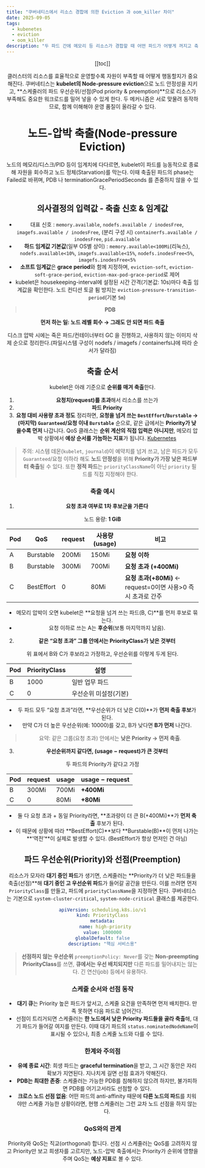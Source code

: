 ```yaml
---
title: "쿠버네티스에서 리소스 경합에 의한 Eviction 과 oom_killer 차이"
date: 2025-09-05
tags:
  - kubenetes
  - eviction
  - oom_killer
description: "두 파드 간에 메모리 등 리소스가 경합할 때 어떤 파드가 어떻게 꺼지고 축출되는지 알아보자"
---
```


<Header />

[[toc]]

클러스터의 리소스를 효율적으로 운영할수록 자원이 부족할 때 어떻게 행동할지가 중요해진다. 쿠버네티스는 **kubelet의 Node-pressure eviction**으로 노드 안정성을 지키고, **스케줄러의 파드 우선순위/선점(Pod priority & preemption)**으로 리소스가 부족해도 중요한 워크로드를 밀어 넣을 수 있게 한다. 두 메커니즘은 서로 맞물려 동작하므로, 함께 이해해야 운영 품질이 올라갈 수 있다.

# 노드-압박 축출(Node-pressure Eviction)

노드의 메모리/디스크/PID 등이 임계치에 다다르면, kubelet이 파드를 능동적으로 종료해 자원을 회수하고 노드 정체(Starvation)를 막는다. 이때 축출된 파드의 phase는 Failed로 바뀌며, PDB 나 terminationGracePeriodSeconds 를 존중하지 않을 수 있다.

## 의사결정의 입력값 - **축출 신호 & 임계값**

- 대표 신호 :  `memory.available`, `nodefs.available / inodesFree`, `imagefs.available / inodesFree`, (분리 구성 시) `containerfs.available / inodesFree`, `pid.available`
- **하드 임계값 기본값**(일부 OS별 상이) :  `memory.available<100Mi`(리눅스), `nodefs.available<10%`, `imagefs.available<15%`, `nodefs.inodesFree<5%`, `imagefs.inodesFree<5%`
- **소프트 임계값**은 **grace period**와 함께 지정하며, `eviction-soft`, `eviction-soft-grace-period`, `eviction-max-pod-grace-period`로 제어
- kubelet은 housekeeping-interval에 설정된 시간 간격(기본값: 10s)마다 축출 임계값을 확인한다. 노드 컨디션 토글 튐 방지는 `eviction-pressure-transition-period`(기본 `5m`)

> **PDB**
>
> 

**먼저 하는 일: 노드 레벨 회수 → 그래도 안 되면 파드 축출**

디스크 압박 시에는 죽은 파드/컨테이너부터 GC 을 진행하고, 사용하지 않는 이미지 삭제 순으로 정리한다.(파일시스템 구성이 nodefs / imagefs / containerfs냐에 따라 순서가 달라짐)

## 축출 순서

kubelet은 아래 기준으로 **순위를 매겨 축출**한다.

1. **요청치(request)를 초과**해서 리소스를 쓰는가
2. **파드 Priority**
3. **요청 대비 사용량 초과 정도**
    정리하면, **요청을 넘겨 쓰는 `BestEffort`/`Burstable` → (마지막) `Guaranteed`/요청 이내 `Burstable`** 순으로, 같은 급에서는 **Priority가 낮을수록 먼저** 나갑니다. QoS 클래스는 **순위 계산의 직접 입력은 아니지만**, 메모리 압박 상황에서 **예상 순서를 가늠하는 지표**가 됩니다. [Kubernetes](https://kubernetes.io/docs/concepts/scheduling-eviction/node-pressure-eviction/)

> 주의: 시스템 데몬(`kubelet`, `journald`)이 예약치를 넘겨 쓰고, 남은 파드가 모두 `Guaranteed`/요청 이하라 해도 **노드 안정성**을 위해 **Priority가 가장 낮은 파드부터 축출**될 수 있다. 또한 **정적 파드**는 `priorityClassName`이 아닌 `priority` 필드를 직접 지정해야 한다.

### 축출 예시

1) **요청 초과 여부로 1차 후보군을 가른다**

노드 용량: **1 GiB**

| Pod  | QoS        | request | 사용량(usage) | 비고                                                         |
| ---- | ---------- | ------- | ------------- | ------------------------------------------------------------ |
| A    | Burstable  | 200Mi   | 150Mi         | **요청 이하**                                                |
| B    | Burstable  | 300Mi   | 700Mi         | **요청 초과 (+400Mi)**                                       |
| C    | BestEffort | 0       | 80Mi          | **요청 초과(+80Mi)** ← request=0이면 사용>0 즉시 초과로 간주 |

- 메모리 압박이 오면 kubelet은 **요청을 넘겨 쓰는 파드(B, C)**를 먼저 후보로 묶는다.
- 요청 이하로 쓰는 A는 **후순위**(보통 마지막까지 남음).

2) **같은 “요청 초과” 그룹 안에서는 PriorityClass가 낮은 것부터**

위 표에서 B와 C가 후보라고 가정하고, 우선순위를 이렇게 두게 된다.

| Pod  | PriorityClass | 설명                  |
| ---- | ------------- | --------------------- |
| B    | 1000          | 일반 업무 파드        |
| C    | 0             | 우선순위 미설정(기본) |

- 두 파드 모두 “요청 초과”라면, **우선순위가 더 낮은 C(0)**가 **먼저 축출 후보**가 된다.
- 만약 C가 더 높은 우선순위(예: 10000)를 갖고, B가 낮다면 **B가 먼저** 나간다.

> 요약: 같은 그룹(요청 초과) 안에서는 **낮은 Priority → 먼저 축출**.

3) **우선순위까지 같다면, (usage − request)가 큰 것부터**

두 파드의 Priority가 같다고 가정

| Pod  | request | usage | usage − request |
| ---- | ------- | ----- | --------------- |
| B    | 300Mi   | 700Mi | **+400Mi**      |
| C    | 0       | 80Mi  | **+80Mi**       |

- 둘 다 요청 초과 + 동일 Priority라면, **초과량이 더 큰 B(+400Mi)**가 **먼저 축출** 후보가 된다.
- 이 때문에 상황에 따라 **BestEffort(C)**보다 **Burstable(B)**이 먼저 나가는 **‘역전’**이 실제로 발생할 수 있다. (BestEffort가 항상 먼저인 건 아님)

## 파드 우선순위(Priority)와 선점(Preemption)

리소스가 모자라 **대기 중인 파드**가 생기면, 스케줄러는 **Priority가 더 낮은 파드들을 축출(선점)**해 **대기 중인 고 우선순위 파드**가 들어갈 공간을 만든다. 이를 쓰려면 먼저 `PriorityClass`를 만들고, 파드에 `priorityClassName`을 지정하면 된다. 쿠버네티스는 기본으로 `system-cluster-critical`, `system-node-critical` 클래스를 제공한다.

```yaml
apiVersion: scheduling.k8s.io/v1
kind: PriorityClass
metadata:
  name: high-priority
value: 1000000
globalDefault: false
description: "핵심 서비스용"
```

> **선점하지 않는 우선순위**
>  `preemptionPolicy: Never`를 갖는 **Non-preempting PriorityClass**를 쓰면, **큐에서는 우선 배치되지만** 다른 파드를 밀어내지는 않는다. 긴 연산(job) 등에서 유용하다.

### 스케줄 순서와 선점 동작

- **대기 큐**는 Priority 높은 파드가 앞서고, 스케줄 요건을 만족하면 먼저 배치한다. 만족 못하면 다음 파드로 넘어간다.
- 선점이 트리거되면 스케줄러는 **한 노드에서 낮은 Priority 파드들을 골라 축출**해, 대기 파드가 들어갈 여지를 만든다. 이때 대기 파드의 `status.nominatedNodeName`이 표시될 수 있으나, 최종 스케줄 노드와 다를 수 있다.

### 한계와 주의점

- **유예 종료 시간**: 희생 파드는 **graceful termination**을 받고, 그 시간 동안은 자리 확보가 지연된다. 지나치게 길면 선점 효과가 약해진다.
- **PDB는 최대한 존중**: 스케줄러는 가능한 PDB를 침해하지 않으려 하지만, 불가피하면 PDB를 어기고서라도 선점할 수 있다.
- **크로스 노드 선점 없음**: 어떤 파드의 anti-affinity 때문에 **다른 노드의 파드**를 치워야만 스케줄 가능한 상황이라면, 현행 스케줄러는 그런 교차 노드 선점을 하지 않는다.

### QoS와의 관계

Priority와 QoS는 직교(orthogonal) 합니다. 선점 시 스케줄러는 QoS를 고려하지 않고 Priority만 보고 희생자를 고르지만, 노드-압박 축출에서는 Priority가 순위에 영향을 주며 QoS는 **예상 지표**로 볼 수 있다.

<Footer/>